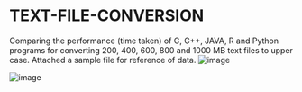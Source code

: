 # TEXT-FILE-CONVERSION
Comparing the performance (time taken) of C, C++, JAVA, R and Python programs for converting  200, 400, 600, 800 and 1000 MB text files to upper case. 
Attached a sample file for reference of data.
![image](https://github.com/mayankm2105/TEXT-FILE-CONVERSION/assets/151140744/988e0362-2167-4fae-a823-71a391b3542a)

![image](https://github.com/mayankm2105/TEXT-FILE-CONVERSION/assets/151140744/72816a4e-5cd7-4c21-8599-4fdb1146c710)
